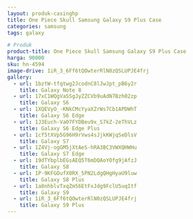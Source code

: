 ```yaml
---
layout: produk-casinghp
title: One Piece Skull Samsung Galaxy S9 Plus Case
categories: samsung
tags: galaxy

# Produk
product-title: One Piece Skull Samsung Galaxy S9 Plus Case
harga: 90000
sku: hn-4594
image-drive: 1iR_3_6Ff6tQOwterRlN0zQSLUPJE4frj
gallery:
  - url: 1bztW-tfqtwg2JcodnC8lJwJpt_pB6y2r
    title: Galaxy Note 8
  - url: 17xC1WQgVaSSgJyZZCVb9uAdN7Bzh02zp
    title: Galaxy S6
  - url: 1XQEVyO_-KNkCMcYyaXZrWs7Cb1APDWhT
    title: Galaxy S6 Edge
  - url: 1J3Euch-Va07FYDBeu9x_S7kZ-2eThVLz
    title: Galaxy S6 Edge Plus
  - url: 1cf5tXVp5G96H9rVws4sJjkKWjqSeDlsV
    title: Galaxy S7
  - url: 1Z4Vj-ogGM5jXtAeS-hRA3BC3VWXQHWHu
    title: Galaxy S7 Edge
  - url: 19dTYbplbEGsAEQ5T6mDQAoYOfg9jAfzJ
    title: Galaxy S8
  - url: 1P-9KFGOufX0RX_5PN2LdgQHgHyaU9luw
    title: Galaxy S8 Plus
  - url: 1a8nhblvTxqZm56EtFxJdg9FclU5uqItf
    title: Galaxy S9
  - url: 1iR_3_6Ff6tQOwterRlN0zQSLUPJE4frj
    title: Galaxy S9 Plus
---
```

